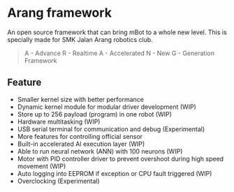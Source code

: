 # Arang framework
An open source framework that can bring mBot to a whole new level. This is specially made for SMK Jalan Arang robotics club.

>A - Advance
>R - Realtime
>A - Accelerated
>N - New
>G - Generation
>Framework

## Feature
- Smaller kernel size with better performance
- Dynamic kernel module for modular driver development (WIP)
- Store up to 256 payload (program) in one robot (WIP)
- Hardware multitasking (WIP)
- USB serial terminal for communication and debug (Experimental)
- More features for controlling official sensor 
- Built-in accelerated AI execution layer (WIP)
- Able to run neural network (ANN) with 100 neurons (WIP)
- Motor with PID controller driver to prevent overshoot during high speed movement (WIP)
- Auto logging into EEPROM if exception or CPU fault triggered (WIP)
- Overclocking (Experimental)
